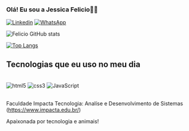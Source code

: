 
### Olá! Eu sou a Jessica Felicio👋🏽

[![Linkedin](https://img.shields.io/badge/LinkedIn-0077B5?style=for-the-badge&logo=linkedin&logoColor=white)](https://www.linkedin.com/in/jessica-felicio2137/)
[![WhatsApp](https://img.shields.io/badge/WhatsApp-25D366?style=for-the-badge&logo=whatsapp&logoColor=white)](https://wa.me/5511941282225)

![Felicio GitHub stats](https://github-readme-stats.vercel.app/api?username=Felicio-Jessica&show_icons=true&theme=radical)

[![Top Langs](https://github-readme-stats.vercel.app/api/top-langs/?username=Felicio-Jessica)](https://github.com/anuraghazra/github-readme-stats)

## Tecnologias que eu uso no meu dia

<div style="display: inline_block"><br/>
    <img align="center" alt="html5" src="https://img.shields.io/badge/HTML5-E34F26?style=for-the-badge&logo=html5&logoColor=white" />
    <img align="center" alt="css3" src="https://img.shields.io/badge/CSS3-1572B6?style=for-the-badge&logo=css3&logoColor=white" />
    <img align="center" alt="JavaScript" src="https://img.shields.io/badge/JavaScript-F7DF1E?style=for-the-badge&logo=javascript&logoColor=black" /> 
</div><br/>

Faculdade Impacta Tecnologia:
Analíse e Desenvolvimento de Sistemas<br/>
(https://www.impacta.edu.br/)<br/>

Apaixonada por tecnologia e animais!<br/>
